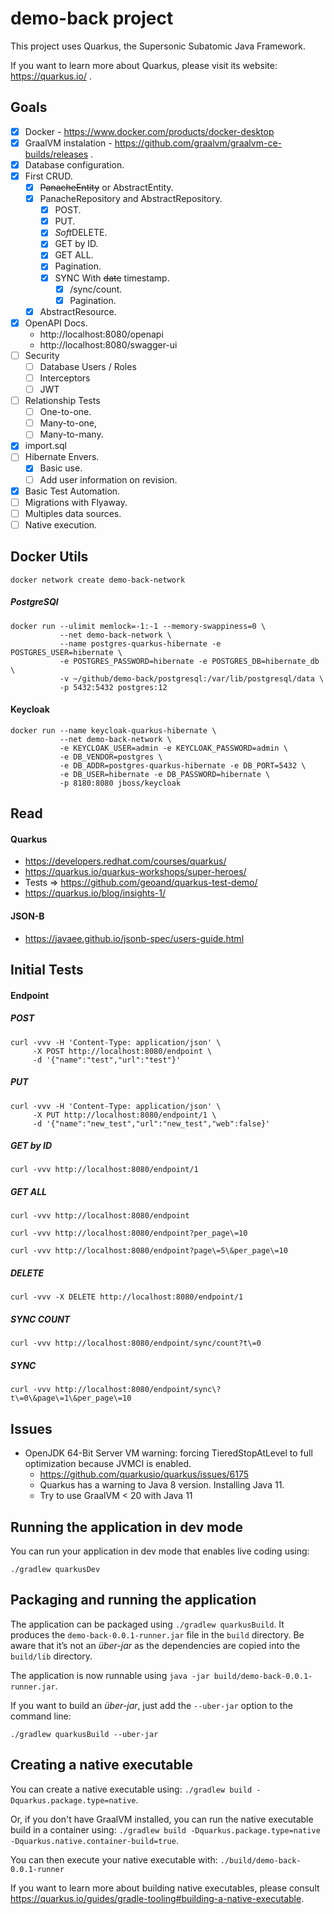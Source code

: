 # demo-back project

This project uses Quarkus, the Supersonic Subatomic Java Framework.

If you want to learn more about Quarkus, please visit its website: https://quarkus.io/ .


## Goals
- [X] Docker - https://www.docker.com/products/docker-desktop
- [X] GraalVM instalation - https://github.com/graalvm/graalvm-ce-builds/releases .
- [X] Database configuration.
- [X] First CRUD.
  - [X] ~~PanacheEntity~~ or AbstractEntity.
  - [X] PanacheRepository and AbstractRepository.
    - [X] POST.
    - [X] PUT.
    - [X] *Soft*DELETE.
    - [X] GET by ID.
    - [X] GET ALL.
    - [X] Pagination.
    - [X] SYNC With ~~date~~ timestamp.
      - [X] /sync/count.
      - [X] Pagination.
  - [X] AbstractResource.
- [X] OpenAPI Docs.
  - http://localhost:8080/openapi
  - http://localhost:8080/swagger-ui
- [ ] Security
  - [ ] Database Users / Roles
  - [ ] Interceptors
  - [ ] JWT
- [ ] Relationship Tests
  - [ ] One-to-one.
  - [ ] Many-to-one,
  - [ ] Many-to-many.
- [X] import.sql
- [ ] Hibernate Envers.
  - [X] Basic use.
  - [ ] Add user information on revision.
- [X] Basic Test Automation.
- [ ] Migrations with Flyaway.
- [ ] Multiples data sources.
- [ ] Native execution.

## Docker Utils


```shell script
docker network create demo-back-network
```

##### PostgreSQl
```shell script
docker run --ulimit memlock=-1:-1 --memory-swappiness=0 \
           --net demo-back-network \
           --name postgres-quarkus-hibernate -e POSTGRES_USER=hibernate \
           -e POSTGRES_PASSWORD=hibernate -e POSTGRES_DB=hibernate_db \
           -v ~/github/demo-back/postgresql:/var/lib/postgresql/data \
           -p 5432:5432 postgres:12
```

#### Keycloak
```shell script
docker run --name keycloak-quarkus-hibernate \
           --net demo-back-network \
           -e KEYCLOAK_USER=admin -e KEYCLOAK_PASSWORD=admin \
           -e DB_VENDOR=postgres \
           -e DB_ADDR=postgres-quarkus-hibernate -e DB_PORT=5432 \
           -e DB_USER=hibernate -e DB_PASSWORD=hibernate \
           -p 8180:8080 jboss/keycloak
```

## Read

#### Quarkus
- https://developers.redhat.com/courses/quarkus/
- https://quarkus.io/quarkus-workshops/super-heroes/
- Tests => https://github.com/geoand/quarkus-test-demo/ 
- https://quarkus.io/blog/insights-1/

#### JSON-B
- https://javaee.github.io/jsonb-spec/users-guide.html

## Initial Tests

#### Endpoint

##### POST
```shell script
curl -vvv -H 'Content-Type: application/json' \
     -X POST http://localhost:8080/endpoint \
     -d '{"name":"test","url":"test"}'
```

##### PUT
```shell script
curl -vvv -H 'Content-Type: application/json' \
     -X PUT http://localhost:8080/endpoint/1 \
     -d '{"name":"new_test","url":"new_test","web":false}'
```

##### GET by ID
```shell script
curl -vvv http://localhost:8080/endpoint/1
```

##### GET ALL
```shell script
curl -vvv http://localhost:8080/endpoint

curl -vvv http://localhost:8080/endpoint?per_page\=10

curl -vvv http://localhost:8080/endpoint?page\=5\&per_page\=10
```

##### DELETE
```shell script
curl -vvv -X DELETE http://localhost:8080/endpoint/1
```

##### SYNC COUNT
```shell script
curl -vvv http://localhost:8080/endpoint/sync/count?t\=0
```

##### SYNC
```shell script
curl -vvv http://localhost:8080/endpoint/sync\?t\=0\&page\=1\&per_page\=10
```

## Issues
- OpenJDK 64-Bit Server VM warning: forcing TieredStopAtLevel to full optimization because JVMCI is enabled.
  - https://github.com/quarkusio/quarkus/issues/6175
  - Quarkus has a warning to Java 8 version. Installing Java 11.
  - Try to use GraalVM < 20 with Java 11

## Running the application in dev mode

You can run your application in dev mode that enables live coding using:
```
./gradlew quarkusDev
```

## Packaging and running the application

The application can be packaged using `./gradlew quarkusBuild`.
It produces the `demo-back-0.0.1-runner.jar` file in the `build` directory.
Be aware that it’s not an _über-jar_ as the dependencies are copied into the `build/lib` directory.

The application is now runnable using `java -jar build/demo-back-0.0.1-runner.jar`.

If you want to build an _über-jar_, just add the `--uber-jar` option to the command line:
```
./gradlew quarkusBuild --uber-jar
```

## Creating a native executable

You can create a native executable using: `./gradlew build -Dquarkus.package.type=native`.

Or, if you don't have GraalVM installed, you can run the native executable build in a container using: `./gradlew build -Dquarkus.package.type=native -Dquarkus.native.container-build=true`.

You can then execute your native executable with: `./build/demo-back-0.0.1-runner`

If you want to learn more about building native executables, please consult https://quarkus.io/guides/gradle-tooling#building-a-native-executable.